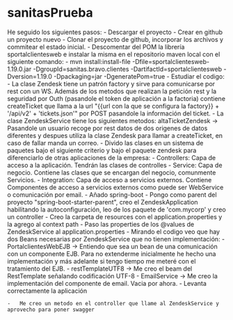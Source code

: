 # sanitasPrueba

He seguido los siguientes pasos:
	-	Descargar el proyecto
	-	Crear en github un proyecto nuevo 
	-	Clonar el proyecto de github, incorporar los archivos y commitear el estado inicial.
	-	Descomentar del POM la librería sportalclientesweb e instalar la misma en el repositorio maven local con el siguiente comando:
		- mvn install:install-file -Dfile=sportalclientesweb-1.19.0.jar -DgroupId=sanitas.bravo.clientes -DartifactId=sportalclientesweb -Dversion=1.19.0 -Dpackaging=jar -DgeneratePom=true
	-	Estudiar el codigo:
		-	La clase Zendesk tiene un patrón factory y sirve para comunicarse por rest con un WS. 
			Además de los metodos que realizan la petición rest y la seguridad por Outh (pasandole el token de aplicación a la factoria) contiene createTicket que llama a la url
			"{{url con la que se configura la factory}} + '/api/v2' + 'tickets.json'" por POST pasandole la información del ticket.
		-	La clase ZendeskService tiene los siguientes metodos:
			altaTicketZendesk -> Pasandole un usuario recoge por rest datos de dos origenes de datos diferentes y despues utiliza la clase Zendesk para llamar a createTicket, en caso de fallar manda un correo.
	-	Divido las clases en un sistema de paquetes bajo el siguiente criterio y bajo el paquete zendesk para diferenciarlo de otras aplicaciones de la empresa:
		-	Controllers: Capa de acceso a la aplicación. Tendrán las clases de controlles
		-	Service: Capa de negocio. Contiene las clases que se encargan del negocio, comunmente Servicios.
		-	Integration: Capa de acceso a servicios externos. Contiene Componentes de acceso a servicios externos como puede ser WebService o comunicación por email.
	-	Añado spring-boot
		-	Pongo como parent del proyecto "spring-boot-starter-parent", creo el ZendeskApplication habilitando la autoconfiguración, leo de los paquete de 'com.mycorp' y creo un controller
		-	Creo la carpeta de resources con el application.properties y la agrego al context path
	-	Paso las properties de los @values de ZendeskService al application.properties
	-	Mirando el codigo veo que hay dos Beans necesarias por ZendeskService que no tienen implementación:
		-	PortalclientesWebEJB -> Entiendo que sea un bean de una comunicación con un componente EJB. Para no extenderme inicialmente he hecho una implementación y más adelante si tengo tiempo me meteré con el tratamiento del EJB.
		-	restTemplateUTF8 -> Me creo el beam del RestTemplate señalando codificación UTF-8
		-	EmailService -> Me creo la implementación del componente de email. Vacia por ahora.
	-	Levanta correctamente la aplicación
	
	-	Me creo un metodo en el controller que llame al ZendeskService y aprovecho para poner swagger